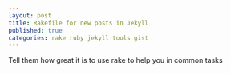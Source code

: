 ```yaml
---
layout: post
title: Rakefile for new posts in Jekyll
published: true
categories: rake ruby jekyll tools gist
---
```

Tell them how great it is to use rake to help you in common tasks
